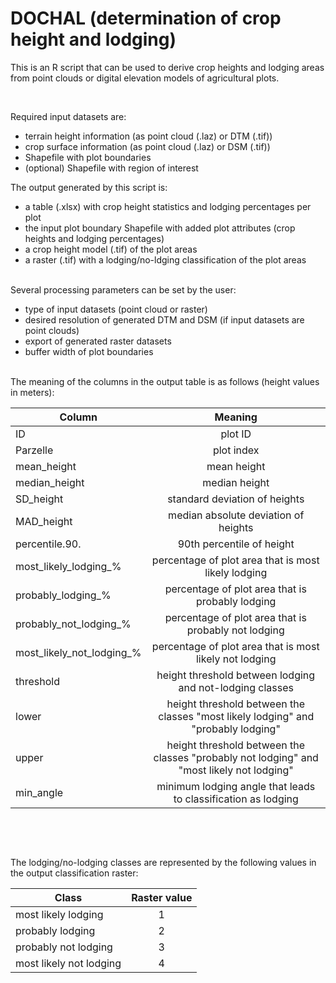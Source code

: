 # DOCHAL (determination of crop height and lodging)

This is an R script that can be used to derive crop heights and lodging areas from point clouds or digital elevation models of agricultural plots.
&nbsp;

&nbsp;

Required input datasets are:
* terrain height information (as point cloud (.laz) or DTM (.tif))
* crop surface information (as point cloud (.laz) or DSM (.tif))
* Shapefile with plot boundaries
* (optional) Shapefile with region of interest   

The output generated by this script is:
* a table (.xlsx) with crop height statistics and lodging percentages per plot
* the input plot boundary Shapefile with added plot attributes (crop heights and lodging percentages)
* a crop height model (.tif) of the plot areas
* a raster (.tif) with a lodging/no-ldging classification of the plot areas
&nbsp;    

&nbsp;  
Several processing parameters can be set by the user:
* type of input datasets (point cloud or raster)
* desired resolution of generated DTM and DSM (if input datasets are point clouds)
* export of generated raster datasets
* buffer width of plot boundaries 
&nbsp;  

&nbsp;  
The meaning of the columns in the output table is as follows (height values in meters):

| Column        | Meaning           | 
| ------------- |:-------------:| 
| ID            | plot ID        | 
| Parzelle      | plot index    |  
| mean_height   | mean height      |   
| median_height | median height |
| SD_height     | standard deviation of heights |
| MAD_height    | median absolute deviation of heights |
| percentile.90. | 90th percentile of height |
| most_likely_lodging_% | percentage of plot area that is most likely lodging |
| probably_lodging_% | percentage of plot area that is probably lodging |
| probably_not_lodging_% | percentage of plot area that is probably not lodging |
| most_likely_not_lodging_% | percentage of plot area that is most likely not lodging |
| threshold | height threshold between lodging and not-lodging classes|
| lower | height threshold between the classes "most likely lodging" and "probably lodging"|
| upper | height threshold between the classes "probably not lodging" and "most likely not lodging"|
| min_angle | minimum lodging angle that leads to classification as lodging|
&nbsp;  

&nbsp;  

The lodging/no-lodging classes are represented by the following values in the output classification raster:

| Class        | Raster value           | 
| ------------- |:-------------:| 
| most likely lodging | 1        | 
| probably lodging | 2    |  
| probably not lodging | 3      |   
| most likely not lodging | 4 |
